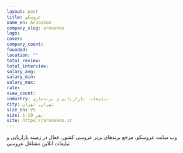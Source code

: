 ```yaml
---
layout: post
title: عروسکو
name_en: Arooskoo
company_slug: arooskoo
logo: 
cover: 
company_count:
founded:
location: ""
total_review: 
total_interview: 
salary_avg: 
salary_min: 
salary_max: 
rate: 
view_count: 
industry: تبلیغات، بازاریابی و برندسازی
city: تهران, تهران
size_en: VS
size: 1-10 نفر
site: https://arooskoo.ir
---
```


وب سایت عروسکو، مرجع برندهای برتر عروسی کشور، فعال در زمینه بازاریابی و تبلیغات آنلاین مشاغل عروسی
